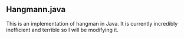 ## Hangmann.java
This is an implementation of hangman in Java. It is currently incredibly inefficient and terrible so I will be modifying it.
